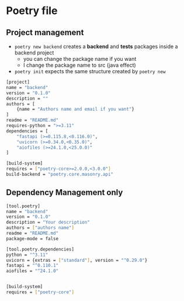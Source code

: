 # Poetry file

## Project management

- `poetry new backend` creates a **backend** and **tests** packages inside a backend project
  - you can change the package name if you want
  - I change the package name to src (java effect)
- `poetry init` expects the same structure created by `poetry new`

```bash
[project]
name = "backend"
version = "0.1.0"
description = ""
authors = [
    {name = "Authors name and email if you want"}
]
readme = "README.md"
requires-python = ">=3.11"
dependencies = [
    "fastapi (>=0.115.8,<0.116.0)",
    "uvicorn (>=0.34.0,<0.35.0)",
    "aiofiles (>=24.1.0,<25.0.0)"
]

[build-system]
requires = ["poetry-core>=2.0.0,<3.0.0"]
build-backend = "poetry.core.masonry.api"
```

## Dependency Management only

```bash
[tool.poetry]
name = "backend"
version = "0.1.0"
description = "Your description"
authors = ["authors name"]
readme = "README.md"
package-mode = false

[tool.poetry.dependencies]
python = "^3.11"
uvicorn = {extras = ["standard"], version = "^0.29.0"}
fastapi = "^0.110.1"
aiofiles = "^24.1.0"


[build-system]
requires = ["poetry-core"]
```

